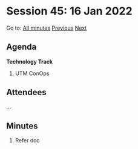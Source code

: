# Session 45: 16 Jan 2022

Go to: [All minutes](#) [Previous](template.md) [Next](template.md)

## Agenda

**Technology Track**

1. UTM ConOps

## Attendees

...

## Minutes

1. Refer doc
